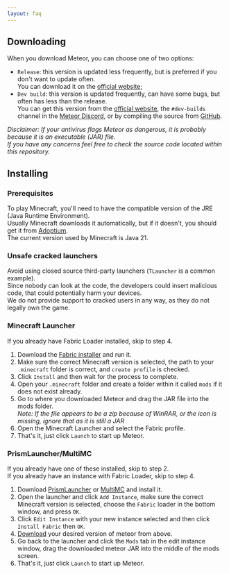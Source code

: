 ```yaml
---
layout: faq
---
```


## Downloading

When you download Meteor, you can choose one of two options:

* `Release`: this version is updated less frequently, but is preferred if you don't want to update often.  
  You can download it on the [official website](https://meteorclient.com);
* `Dev build`: this version is updated frequently, can have some bugs, but often has less than the release.  
  You can get this version from the [official website](https://meteorclient.com),
  the `#dev-builds` channel in the [Meteor Discord](https://meteorclient.com/discord), or by compiling the source
  from [GitHub](https://github.com/MeteorDevelopment/meteor-client).

*Disclaimer: If your antivirus flags Meteor as dangerous, it is probably because it is an executable (JAR) file.  
If you have any concerns feel free to check the source code located within this repository.*

## Installing

### Prerequisites

To play Minecraft, you'll need to have the compatible version of the JRE (Java Runtime Environment).  
Usually Minecraft downloads it automatically, but if it doesn't, you should get it
from [Adoptium](https://adoptium.net/temurin/releases/?package=jre&version=21).  
The current version used by Minecraft is Java 21.

### Unsafe cracked launchers

Avoid using closed source third-party launchers (`TLauncher` is a common example).  
Since nobody can look at the code, the developers could insert malicious code, that could potentially harm your
devices.  
We do not provide support to cracked users in any way, as they do not legally own the game.

### Minecraft Launcher

If you already have Fabric Loader installed, skip to step 4.

1. Download the [Fabric installer](https://fabricmc.net/use/) and run it.
2. Make sure the correct Minecraft version is selected, the path to your `.minecraft` folder is correct,
   and `create profile` is checked.
3. Click `Install` and then wait for the process to complete.
4. Open your `.minecraft` folder and create a folder within it called `mods` if it does not exist already.
5. Go to where you downloaded Meteor and drag the JAR file into the mods folder.  
   *Note: If the file appears to be a zip because of WinRAR, or the icon is missing, ignore that as it is still a JAR*
6. Open the Minecraft Launcher and select the Fabric profile.
7. That's it, just click `Launch` to start up Meteor.

### PrismLauncher/MultiMC

If you already have one of these installed, skip to step 2.  
If you already have an instance with Fabric Loader, skip to step 4.

1. Download [PrismLauncher](https://prismlauncher.org/download/) or [MultiMC](https://multimc.org/#Download) and install it.
2. Open the launcher and click `Add Instance`, make sure the correct Minecraft version is selected, choose the `Fabric`
   loader in the bottom window, and press `OK`.
3. Click `Edit Instance` with your new instance selected and then click `Install Fabric` then `OK`.
4. [Download](#downloading) your desired version of meteor from above.
5. Go back to the launcher and click the `Mods` tab in the edit instance window, drag the downloaded meteor JAR into the
   middle of the mods screen.
6. That's it, just click `Launch` to start up Meteor.

